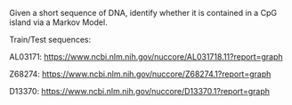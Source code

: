 Given a short sequence of DNA, identify whether it is contained in a CpG island via a Markov Model.

Train/Test sequences:

AL03171: https://www.ncbi.nlm.nih.gov/nuccore/AL031718.11?report=graph

Z68274: https://www.ncbi.nlm.nih.gov/nuccore/Z68274.1?report=graph

D13370: https://www.ncbi.nlm.nih.gov/nuccore/D13370.1?report=graph
